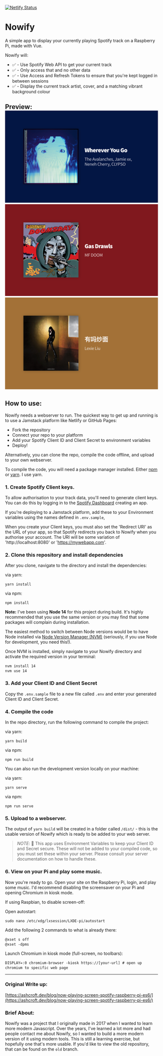 [![Netlify Status](https://api.netlify.com/api/v1/badges/2d459d5a-509d-49dc-85c1-d0168afd8465/deploy-status)](https://app.netlify.com/sites/peaceful-brahmagupta-4fa075/deploys)

# Nowify

A simple app to display your currently playing Spotify track on a Raspberry Pi, made with Vue.

Nowify will:

* ✅ - Use Spotify Web API to get your current track
* ✅ - Only access that and no other data
* ✅ - Use Access and Refresh Tokens to ensure that you're kept logged in between sessions
* ✅ - Display the current track artist, cover, and a matching vibrant background colour

Preview:
![Nowify Preview Image 1](assets/preview-1.png?raw=true "Nowify preview image, cover art for the song 'Wherever you go' by The Avalanches and Jamie xx")
![Nowify Preview Image 2](assets/preview-2.png?raw=true "Nowify preview image, cover art for the song 'Gas Drawls' by MF DOOM")
![Nowify Preview Image 3](assets/preview-3.png?raw=true "Nowify preview image, cover art for the song '有吗炒面' by Lexie Liu")
---

## How to use:
Nowify needs a webserver to run. The quickest way to get up and running is to use a Jamstack platform like Netlify or GitHub Pages:

* Fork the repository
* Connect your repo to your platform
* Add your Spotify Client ID and Client Secret to environment variables
* Deploy!

Alternatively, you can clone the repo, compile the code offline, and upload to your own webserver.

To compile the code, you will need a package manager installed. Either [npm](https://www.npmjs.com/get-npm) or [yarn](https://classic.yarnpkg.com/en/docs/install/#mac-stable). I use yarn.

### 1. Create Spotify Client keys.
To allow authorisation to your track data, you'll need to generate client keys. You can do this by logging in to the [Spotify Dashboard](https://developer.spotify.com/dashboard/applications) creating an app.

If you're deploying to a Jamstack platform, add these to your Environment variables using the names defined in `.env.sample`,

When you create your Client keys, you must also set the 'Redirect URI' as the URL of your app, so that Spotify redirects you back to Nowify when you authorise your account. The URI will be some variation of 'http://localhost:8080' or 'https://mywebapp.com'.

### 2. Clone this repository and install dependencies
After you clone, navigate to the directory and install the dependencies:

via yarn:
```
yarn install
```

via npm:
```
npm install
```

**Note:** I've been using **Node 14** for this project during build. It's highly recommended that you use the same version or you may find that some packages will complain during installation.

The easiest method to switch between Node versions would be to have Node installed via [Node Version Manager (NVM)](https://github.com/nvm-sh/nvm) (seriously, if you use Node for development, you need this!).

Once NVM is installed, simply navigate to your Nowify directory and activate the required version in your terminal:

```
nvm install 14
nvm use 14
```

### 3. Add your Client ID and Client Secret
Copy the `.env.sample` file to a new file called `.env` and enter your generated Client ID and Client Secret.

### 4. Compile the code
In the repo directory, run the following command to compile the project:

via yarn:
```
yarn build
```

via npm:
```
npm run build
```

You can also run the development version locally on your machine:

via yarn:
```
yarn serve
```

via npm:
```
npm run serve
```

### 5. Upload to a webserver.
The output of `yarn build` will be created in a folder called `/dist/` - this is the usable version of Nowify which is ready to be added to your web server.

> *NOTE*: 🚨 This app uses Environment Variables to keep your Client ID and Secret secure. These will not be added to your compiled code, so you must set these within your server. Please consult your server documentation on how to handle these.

### 6. View on your Pi and play some music.
Now you're ready to go. Open your site on the Raspberry Pi, login, and play some music. I'd recommend disabling the screensaver on your Pi and opening Chromium in kiosk mode.

If using Raspbian, to disable screen-off:

Open autostart:
```
sudo nano /etc/xdg/lxsession/LXDE-pi/autostart
```

Add the following 2 commands to what is already there:
```
@xset s off
@xset -dpms
```

Launch Chromium in kiosk mode (full-screen, no toolbars):
```
DISPLAY=:0 chromium-browser -kiosk https://[your-url] # open up chromium to specific web page
```
---
### Original Write up:
[https://ashcroft.dev/blog/now-playing-screen-spotify-raspberry-pi-es6/](https://ashcroft.dev/blog/now-playing-screen-spotify-raspberry-pi-es6/)

### Brief About:
Nowify was a project that I originally made in 2017 when I wanted to learn more modern Javascript. Over the years, I've learned a lot more and had people contact me about Nowify, so I wanted to build a more modern version of it using modern tools. This is still a learning exercise, but hopefully one that's more usable. If you'd like to view the old repository, that can be found on the `old` branch.